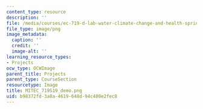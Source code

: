 ```yaml
---
content_type: resource
description: ''
file: /media/courses/ec-719-d-lab-water-climate-change-and-health-spring-2019/b98372fd3a8a4619648d94c480e2fec8_MITEC_719S19_demo.png
file_type: image/png
image_metadata:
  caption: ''
  credit: ''
  image-alt: ''
learning_resource_types:
- Projects
ocw_type: OCWImage
parent_title: Projects
parent_type: CourseSection
resourcetype: Image
title: MITEC_719S19_demo.png
uid: b98372fd-3a8a-4619-648d-94c480e2fec8
---
```

